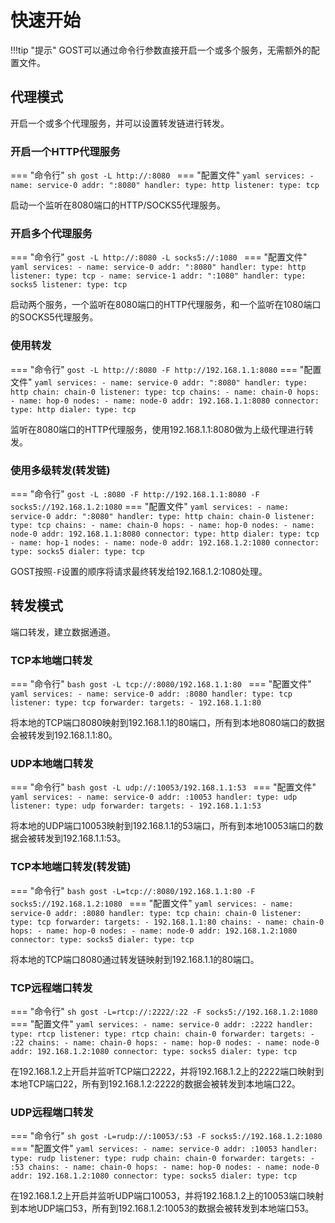 # 快速开始

!!!tip "提示"
    GOST可以通过命令行参数直接开启一个或多个服务，无需额外的配置文件。

## 代理模式

开启一个或多个代理服务，并可以设置转发链进行转发。

### 开启一个HTTP代理服务

=== "命令行"
    ```sh
	gost -L http://:8080
	```
=== "配置文件"
    ```yaml
	services:
	- name: service-0
	  addr: ":8080"
	  handler:
		type: http
	  listener:
		type: tcp
	```

启动一个监听在8080端口的HTTP/SOCKS5代理服务。

### 开启多个代理服务

=== "命令行"
    ```
    gost -L http://:8080 -L socks5://:1080 
	```
=== "配置文件"
    ```yaml
	services:
	- name: service-0
	  addr: ":8080"
	  handler:
		type: http
	  listener:
		type: tcp
	- name: service-1
	  addr: ":1080"
	  handler:
		type: socks5
	  listener:
		type: tcp
	```

启动两个服务，一个监听在8080端口的HTTP代理服务，和一个监听在1080端口的SOCKS5代理服务。

### 使用转发

=== "命令行"
	```
	gost -L http://:8080 -F http://192.168.1.1:8080
	```
=== "配置文件"
    ```yaml
	services:
	- name: service-0
	  addr: ":8080"
	  handler:
		type: http
		chain: chain-0
	  listener:
		type: tcp
	chains:
	- name: chain-0
	  hops:
	  - name: hop-0
		nodes:
		- name: node-0
		  addr: 192.168.1.1:8080
		  connector:
			type: http
		  dialer:
		    type: tcp
	```


监听在8080端口的HTTP代理服务，使用192.168.1.1:8080做为上级代理进行转发。

### 使用多级转发(转发链)

=== "命令行"
	```
	gost -L :8080 -F http://192.168.1.1:8080 -F socks5://192.168.1.2:1080
	```
=== "配置文件"
    ```yaml
	services:
	- name: service-0
	  addr: ":8080"
	  handler:
		type: http
		chain: chain-0
	  listener:
		type: tcp
	chains:
	- name: chain-0
	  hops:
	  - name: hop-0
		nodes:
		- name: node-0
		  addr: 192.168.1.1:8080
		  connector:
			type: http
		  dialer:
		    type: tcp
	  - name: hop-1
		nodes:
		- name: node-0
		  addr: 192.168.1.2:1080
		  connector:
			type: socks5
		  dialer:
		    type: tcp
	```

GOST按照`-F`设置的顺序将请求最终转发给192.168.1.2:1080处理。

## 转发模式

端口转发，建立数据通道。

### TCP本地端口转发

=== "命令行"
	```bash
	gost -L tcp://:8080/192.168.1.1:80
	```
=== "配置文件"
    ```yaml
	services:
	- name: service-0
	  addr: :8080
	  handler:
		type: tcp
	  listener:
		type: tcp
	  forwarder:
		targets:
		- 192.168.1.1:80
	```

将本地的TCP端口8080映射到192.168.1.1的80端口，所有到本地8080端口的数据会被转发到192.168.1.1:80。

### UDP本地端口转发

=== "命令行"
	```bash
    gost -L udp://:10053/192.168.1.1:53
	```
=== "配置文件"
    ```yaml
	services:
	- name: service-0
	  addr: :10053
	  handler:
		type: udp
	  listener:
		type: udp
	  forwarder:
		targets:
		- 192.168.1.1:53
	```

将本地的UDP端口10053映射到192.168.1.1的53端口，所有到本地10053端口的数据会被转发到192.168.1.1:53。

### TCP本地端口转发(转发链)

=== "命令行"
	```bash
    gost -L=tcp://:8080/192.168.1.1:80 -F socks5://192.168.1.2:1080
	```
=== "配置文件"
    ```yaml
	services:
	- name: service-0
	  addr: :8080
	  handler:
		type: tcp
		chain: chain-0
	  listener:
		type: tcp
	  forwarder:
		targets:
		- 192.168.1.1:80
	chains:
	- name: chain-0
	  hops:
	  - name: hop-0
		nodes:
		- name: node-0
		  addr: 192.168.1.2:1080
		  connector:
			type: socks5
		  dialer:
			type: tcp
	```

将本地的TCP端口8080通过转发链映射到192.168.1.1的80端口。

### TCP远程端口转发

=== "命令行"
	```sh
    gost -L=rtcp://:2222/:22 -F socks5://192.168.1.2:1080
	```
=== "配置文件"
    ```yaml
	services:
	- name: service-0
	  addr: :2222
	  handler:
		type: rtcp
	  listener:
		type: rtcp
		chain: chain-0
	  forwarder:
		targets:
		- :22
	chains:
	- name: chain-0
	  hops:
	  - name: hop-0
		nodes:
		- name: node-0
		  addr: 192.168.1.2:1080
		  connector:
			type: socks5
		  dialer:
			type: tcp
	```

在192.168.1.2上开启并监听TCP端口2222，并将192.168.1.2上的2222端口映射到本地TCP端口22，所有到192.168.1.2:2222的数据会被转发到本地端口22。

### UDP远程端口转发

=== "命令行"
	```sh
    gost -L=rudp://:10053/:53 -F socks5://192.168.1.2:1080
	```
=== "配置文件"
    ```yaml
	services:
	- name: service-0
	  addr: :10053
	  handler:
		type: rudp
	  listener:
		type: rudp
		chain: chain-0
	  forwarder:
		targets:
		- :53
	chains:
	- name: chain-0
	  hops:
	  - name: hop-0
		nodes:
		- name: node-0
		  addr: 192.168.1.2:1080
		  connector:
			type: socks5
		  dialer:
			type: tcp
	```

在192.168.1.2上开启并监听UDP端口10053，并将192.168.1.2上的10053端口映射到本地UDP端口53，所有到192.168.1.2:10053的数据会被转发到本地端口53。